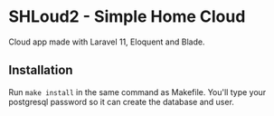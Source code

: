 # SHLoud2 - Simple Home Cloud

Cloud app made with Laravel 11, Eloquent and Blade.

## Installation
Run `make install` in the same command as Makefile. You'll type your postgresql password so it can create the database and user.
